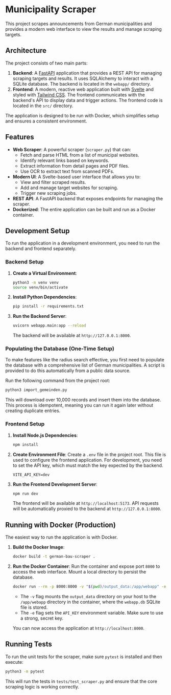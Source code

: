 # Municipality Scraper

This project scrapes announcements from German municipalities and provides a modern web interface to view the results and manage scraping targets.

## Architecture

The project consists of two main parts:

1.  **Backend**: A [FastAPI](https://fastapi.tiangolo.com/) application that provides a REST API for managing scraping targets and results. It uses SQLAlchemy to interact with a SQLite database. The backend is located in the `webapp/` directory.
2.  **Frontend**: A modern, reactive web application built with [Svelte](https://svelte.dev/) and styled with [Tailwind CSS](https://tailwindcss.com/). The frontend communicates with the backend's API to display data and trigger actions. The frontend code is located in the `src/` directory.

The application is designed to be run with Docker, which simplifies setup and ensures a consistent environment.

## Features

-   **Web Scraper**: A powerful scraper (`scraper.py`) that can:
    -   Fetch and parse HTML from a list of municipal websites.
    -   Identify relevant links based on keywords.
    -   Extract information from detail pages and PDF files.
    -   Use OCR to extract text from scanned PDFs.
-   **Modern UI**: A Svelte-based user interface that allows you to:
    -   View and filter scraped results.
    -   Add and manage target websites for scraping.
    -   Trigger new scraping jobs.
-   **REST API**: A FastAPI backend that exposes endpoints for managing the scraper.
-   **Dockerized**: The entire application can be built and run as a Docker container.

## Development Setup

To run the application in a development environment, you need to run the backend and frontend separately.

### Backend Setup

1.  **Create a Virtual Environment**:
    ```bash
    python3 -m venv venv
    source venv/bin/activate
    ```

2.  **Install Python Dependencies**:
    ```bash
    pip install -r requirements.txt
    ```

3.  **Run the Backend Server**:
    ```bash
    uvicorn webapp.main:app --reload
    ```
    The backend will be available at `http://127.0.0.1:8000`.

### Populating the Database (One-Time Setup)

To make features like the radius search effective, you first need to populate the database with a comprehensive list of German municipalities. A script is provided to do this automatically from a public data source.

Run the following command from the project root:
```bash
python3 import_gemeinden.py
```

This will download over 10,000 records and insert them into the database. This process is idempotent, meaning you can run it again later without creating duplicate entries.

### Frontend Setup

1.  **Install Node.js Dependencies**:
    ```bash
    npm install
    ```

2.  **Create Environment File**:
    Create a `.env` file in the project root. This file is used to configure the frontend application. For development, you need to set the API key, which must match the key expected by the backend.
    ```env
    VITE_API_KEY=dev
    ```

3.  **Run the Frontend Development Server**:
    ```bash
    npm run dev
    ```
    The frontend will be available at `http://localhost:5173`. API requests will be automatically proxied to the backend at `http://127.0.0.1:8000`.

## Running with Docker (Production)

The easiest way to run the application is with Docker.

1.  **Build the Docker Image**:
    ```bash
    docker build -t german-bau-scraper .
    ```

2.  **Run the Docker Container**:
    Run the container and expose port `8000` to access the web interface. Mount a local directory to persist the database.

    ```bash
    docker run --rm -p 8000:8000 -v "$(pwd)/output_data:/app/webapp" -e API_KEY="your-secret-api-key" german-bau-scraper
    ```
    *   The `-v` flag mounts the `output_data` directory on your host to the `/app/webapp` directory in the container, where the `webapp.db` SQLite file is stored.
    *   The `-e` flag sets the `API_KEY` environment variable. Make sure to use a strong, secret key.

    You can now access the application at `http://localhost:8000`.

## Running Tests

To run the unit tests for the scraper, make sure `pytest` is installed and then execute:

```bash
python3 -m pytest
```

This will run the tests in `tests/test_scraper.py` and ensure that the core scraping logic is working correctly.
